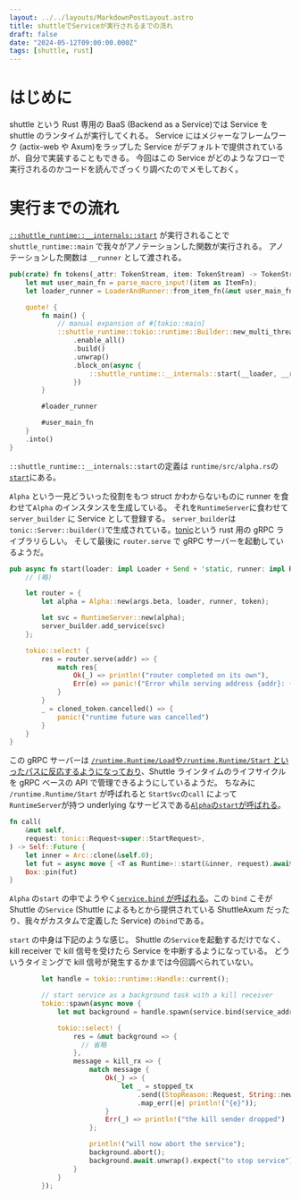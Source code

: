 ```yaml
---
layout: ../../layouts/MarkdownPostLayout.astro
title: shuttleでServiceが実行されるまでの流れ
draft: false 
date: "2024-05-12T09:00:00.000Z"
tags: [shuttle, rust]
---
```


# はじめに

shuttle という Rust 専用の BaaS (Backend as a Service)では Service を shuttle のランタイムが実行してくれる。
Service にはメジャーなフレームワーク (actix-web や Axum)をラップした Service がデフォルトで提供されているが、自分で実装することもできる。
今回はこの Service がどのようなフローで実行されるのかコードを読んでざっくり調べたのでメモしておく。

# 実行までの流れ

[`::shuttle_runtime::__internals::start`](https://github.com/shuttle-hq/shuttle/blob/f00a0987206857f2e39a47a5a390f4c8f52b5859/codegen/src/shuttle_main.rs#L23-L24) が実行されることで `shuttle_runtime::main` で我々がアノテーションした関数が実行される。
アノテーションした関数は `__runner` として渡される。

```rust
pub(crate) fn tokens(_attr: TokenStream, item: TokenStream) -> TokenStream {
    let mut user_main_fn = parse_macro_input!(item as ItemFn);
    let loader_runner = LoaderAndRunner::from_item_fn(&mut user_main_fn);

    quote! {
        fn main() {
            // manual expansion of #[tokio::main]
            ::shuttle_runtime::tokio::runtime::Builder::new_multi_thread()
                .enable_all()
                .build()
                .unwrap()
                .block_on(async {
                    ::shuttle_runtime::__internals::start(__loader, __runner).await;
                })
        }

        #loader_runner

        #user_main_fn
    }
    .into()
}
```

`::shuttle_runtime::__internals::start`の定義は `runtime/src/alpha.rs`の [`start`](https://github.com/shuttle-hq/shuttle/blob/f00a0987206857f2e39a47a5a390f4c8f52b5859/runtime/src/alpha.rs#L86-L87)にある。

`Alpha` という一見どういった役割をもつ struct かわからないものに runner を食わせて`Alpha` のインスタンスを生成している。
それを`RuntimeServer`に食わせて `server_builder` に Service として登録する。
`server_builder`は`tonic::Server::builder()`で生成されている。[tonic](https://github.com/hyperium/tonic)という rust 用の gRPC ライブラリらしい。
そして最後に `router.serve` で gRPC サーバーを起動しているようだ。

```rust
pub async fn start(loader: impl Loader + Send + 'static, runner: impl Runner + Send + 'static) {
    // (略)

    let router = {
        let alpha = Alpha::new(args.beta, loader, runner, token);

        let svc = RuntimeServer::new(alpha);
        server_builder.add_service(svc)
    };

    tokio::select! {
        res = router.serve(addr) => {
            match res{
                Ok(_) => println!("router completed on its own"),
                Err(e) => panic!("Error while serving address {addr}: {e}")
            }
        }
        _ = cloned_token.cancelled() => {
            panic!("runtime future was cancelled")
        }
    }
}
```

この gRPC サーバーは [`/runtime.Runtime/Load`や`/runtime.Runtime/Start` といったパスに反応するようになっており](https://github.com/shuttle-hq/shuttle/blob/f00a0987206857f2e39a47a5a390f4c8f52b5859/proto/src/generated/runtime.rs#L432-L433)、Shuttle ラインタイムのライフサイクルを gRPC ベースの API で管理できるようにしているようだ。
ちなみに `/runtime.Runtime/Start` が呼ばれると `StartSvc`の`call` によって `RuntimeServer`が持つ underlying なサービスである[`Alpha`の`start`が呼ばれる](https://github.com/shuttle-hq/shuttle/blob/f00a0987206857f2e39a47a5a390f4c8f52b5859/proto/src/generated/runtime.rs#L481)。

```rust
fn call(
    &mut self,
    request: tonic::Request<super::StartRequest>,
) -> Self::Future {
    let inner = Arc::clone(&self.0);
    let fut = async move { <T as Runtime>::start(&inner, request).await };
    Box::pin(fut)
}
```

`Alpha` の`start` の中でようやく[`service.bind` が呼ばれる](https://github.com/shuttle-hq/shuttle/blob/f00a0987206857f2e39a47a5a390f4c8f52b5859/runtime/src/alpha.rs#L398)。この `bind` こそが Shuttle の`Service` (Shuttle によるもとから提供されている ShuttleAxum だったり、我々がカスタムで定義した Service) の`bind`である。

`start` の中身は下記のような感じ。
Shuttle の`Service`を起動するだけでなく、kill receiver で kill 信号を受けたら Service を中断するようになっている。
どういうタイミングで kill 信号が発生するかまでは今回調べられていない。

```rust
        let handle = tokio::runtime::Handle::current();

        // start service as a background task with a kill receiver
        tokio::spawn(async move {
            let mut background = handle.spawn(service.bind(service_address));

            tokio::select! {
                res = &mut background => {
                  // 省略
                },
                message = kill_rx => {
                    match message {
                        Ok(_) => {
                            let _ = stopped_tx
                                .send((StopReason::Request, String::new()))
                                .map_err(|e| println!("{e}"));
                        }
                        Err(_) => println!("the kill sender dropped")
                    };

                    println!("will now abort the service");
                    background.abort();
                    background.await.unwrap().expect("to stop service");
                }
            }
        });
```
